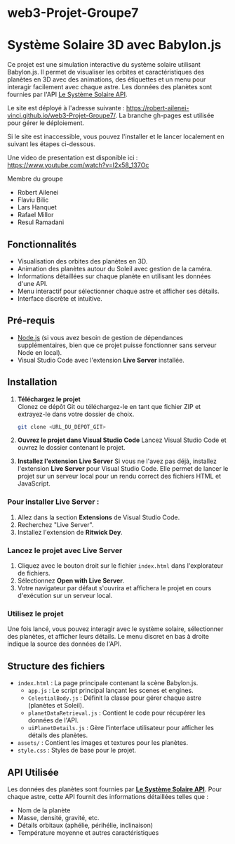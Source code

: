 # web3-Projet-Groupe7
# Système Solaire 3D avec Babylon.js

Ce projet est une simulation interactive du système solaire utilisant Babylon.js. Il permet de visualiser les orbites et caractéristiques des planètes en 3D avec des animations, des étiquettes et un menu pour interagir facilement avec chaque astre. Les données des planètes sont fournies par l'API [Le Système Solaire API](https://api.le-systeme-solaire.net/rest/bodies/).

Le site est déployé à l'adresse suivante :
https://robert-ailenei-vinci.github.io/web3-Projet-Groupe7/.
La branche gh-pages est utilisée pour gérer le déploiement.


Si le site est inaccessible, vous pouvez l'installer et le lancer localement en suivant les étapes ci-dessous.

Une video de presentation est disponible ici : https://www.youtube.com/watch?v=I2x58_137Oc

Membre du groupe
 - Robert Ailenei
 - Flaviu Bilic
 - Lars Hanquet
 - Rafael Millor
 - Resul Ramadani

## Fonctionnalités

- Visualisation des orbites des planètes en 3D.
- Animation des planètes autour du Soleil avec gestion de la caméra.
- Informations détaillées sur chaque planète en utilisant les données d'une API.
- Menu interactif pour sélectionner chaque astre et afficher ses détails.
- Interface discrète et intuitive.

## Pré-requis

- [Node.js](https://nodejs.org/) (si vous avez besoin de gestion de dépendances supplémentaires, bien que ce projet puisse fonctionner sans serveur Node en local).
- Visual Studio Code avec l'extension **Live Server** installée.

## Installation

1. **Téléchargez le projet**  
   Clonez ce dépôt Git ou téléchargez-le en tant que fichier ZIP et extrayez-le dans votre dossier de choix.

   ```bash
   git clone <URL_DU_DEPOT_GIT>

2. **Ouvrez le projet dans Visual Studio Code**
    Lancez Visual Studio Code et ouvrez le dossier contenant le projet.

3. **Installez l'extension Live Server**
    Si vous ne l'avez pas déjà, installez l'extension **Live Server** pour Visual Studio Code. Elle permet de lancer le projet sur un serveur local pour un rendu correct des fichiers HTML et JavaScript.

### Pour installer Live Server :

1. Allez dans la section **Extensions** de Visual Studio Code.
2. Recherchez "Live Server".
3. Installez l'extension de **Ritwick Dey**.

### Lancez le projet avec Live Server

1. Cliquez avec le bouton droit sur le fichier `index.html` dans l'explorateur de fichiers.
2. Sélectionnez **Open with Live Server**.
3. Votre navigateur par défaut s'ouvrira et affichera le projet en cours d'exécution sur un serveur local.

### Utilisez le projet

Une fois lancé, vous pouvez interagir avec le système solaire, sélectionner des planètes, et afficher leurs détails. Le menu discret en bas à droite indique la source des données de l'API.

## Structure des fichiers

- `index.html` : La page principale contenant la scène Babylon.js.
  - `app.js` : Le script principal lançant les scenes et engines.
  - `CelestialBody.js` : Définit la classe pour gérer chaque astre (planètes et Soleil).
  - `planetDataRetrieval.js` : Contient le code pour récupérer les données de l'API.
  - `uiPlanetDetails.js` : Gère l'interface utilisateur pour afficher les détails des planètes.
- `assets/` : Contient les images et textures pour les planètes.
- `style.css` : Styles de base pour le projet.

## API Utilisée

Les données des planètes sont fournies par **[Le Système Solaire API](https://api.le-systeme-solaire.net/rest/bodies/)**. Pour chaque astre, cette API fournit des informations détaillées telles que :

- Nom de la planète
- Masse, densité, gravité, etc.
- Détails orbitaux (aphélie, périhélie, inclinaison)
- Température moyenne et autres caractéristiques

